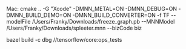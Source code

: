 Mac:
cmake .. -G "Xcode" -DMNN_METAL=ON -DMNN_DEBUG=ON -DMNN_BUILD_DEMO=ON -DMNN_BUILD_CONVERTER=ON
-f TF --modelFile /Users/Franky/Downloads/freeze_graph.pb --MNNModel /Users/Franky/Downloads/spleeter.mnn --bizCode biz

bazel build -c dbg //tensorflow/core:ops_tests